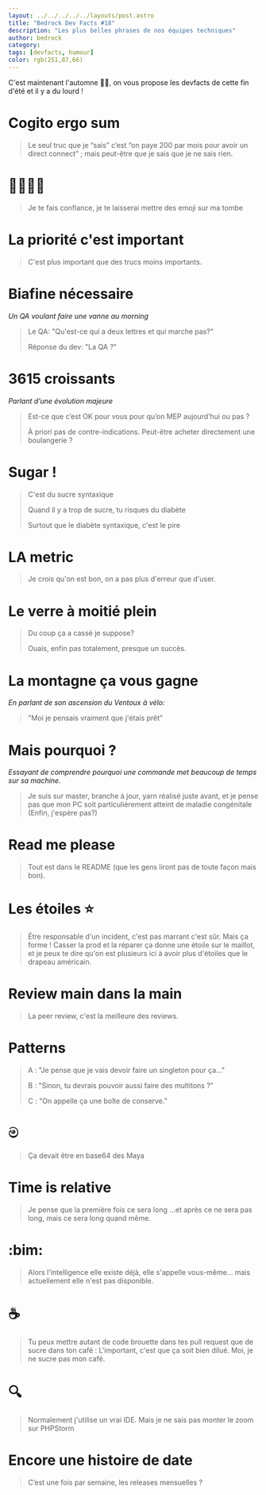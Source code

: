 ```yaml
---
layout: ../../../../../layouts/post.astro
title: "Bedrock Dev Facts #18"
description: "Les plus belles phrases de nos équipes techniques"
author: bedrock 
category: 
tags: [devfacts, humour]
color: rgb(251,87,66)
---
```


C'est maintenant l'automne 🍁🎃, on vous propose les devfacts de cette fin d'été et il y a du lourd !

# Cogito ergo sum

> Le seul truc que je “sais” c’est “on paye 200 par mois pour avoir un direct connect” ; mais peut-être que je sais que je ne sais rien.

# 👋🔥🙊🎉

> Je te fais confiance, je te laisserai mettre des emoji sur ma tombe

# La priorité c'est important

> C'est plus important que des trucs moins importants.


# Biafine nécessaire

_Un QA voulant faire une vanne au morning_
> Le QA: "Qu'est-ce qui a deux lettres et qui marche pas?"
> 
> Réponse du dev: "La QA ?"

# 3615 croissants

_Parlant d’une évolution majeure_
> Est-ce que c’est OK pour vous pour qu’on MEP aujourd’hui ou pas ?
> 
> À priori pas de contre-indications. Peut-être acheter directement une boulangerie ?

# Sugar ! 

> C'est du sucre syntaxique
>
> Quand il y a trop de sucre, tu risques du diabète
> 
> Surtout que le diabète syntaxique, c'est le pire


# LA metric 

> Je crois qu'on est bon, on a pas plus d'erreur que d'user.

# Le verre à moitié plein

> Du coup ça a cassé je suppose?
>
> Ouais, enfin pas totalement, presque un succès.

# La montagne ça vous gagne

_En parlant de son ascension du Ventoux à vélo:_

> "Moi je pensais vraiment que j'étais prêt"

# Mais pourquoi ?

_Essayant de comprendre pourquoi une commande met beaucoup de temps sur sa machine._

> Je suis sur master, branche à jour, yarn réalisé juste avant, et je pense pas que mon PC soit particulièrement atteint de maladie congénitale
(Enfin, j'espère pas?)

# Read me please

> Tout est dans le README (que les gens liront pas de toute façon mais bon).

# Les étoiles ⭐️

> Être responsable d'un incident, c'est pas marrant c'est sûr. 
> Mais ça forme !
> Casser la prod et la réparer ça donne une étoile sur le maillot, et je peux te dire qu'on est plusieurs ici à avoir plus d'étoiles que le drapeau américain.

# Review main dans la main

> La peer review, c'est la meilleure des reviews.

# Patterns

> A : "Je pense que je vais devoir faire un singleton pour ça..."
> 
> B : "Sinon, tu devrais pouvoir aussi faire des multitons ?"
> 
> C : "On appelle ça une boîte de conserve."

# ම

> Ça devait être en base64 des Maya

# Time is relative

> Je pense que la première fois ce sera long ...et après ce ne sera pas long, mais ce sera long quand même.

# :bim:

> Alors l'intelligence elle existe déjà, elle s'appelle vous-même... mais actuellement elle n'est pas disponible.

# ☕️

> Tu peux mettre autant de code brouette dans tes pull request que de sucre dans ton café : L'important, c'est que ça soit bien dilué. 
> Moi, je ne sucre pas mon café.

# 🔍

> Normalement j'utilise un vrai IDE. Mais je ne sais pas monter le zoom sur PHPStorm

# Encore une histoire de date

> C’est une fois par semaine, les releases mensuelles ?
